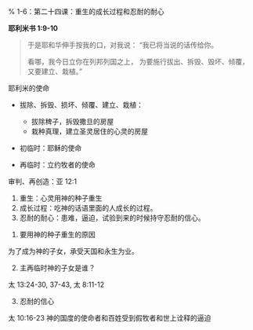 % 1-6：第二十四课：重生的成长过程和忍耐的耐心

__耶利米书 1:9-10__

> 于是耶和华伸手按我的口，对我说： “我已将当说的话传给你。
>
> 看哪，我今日立你在列邦列国之上， 为要施行拔出、拆毁、毁坏、倾覆，又要建立、栽植。”

耶利米的使命

- 拔除、拆毁、损坏、倾覆、建立、栽植：
    - 拔除稗子，拆毁撒旦的房屋
    - 栽种真理，建立圣灵居住的心灵的房屋

- 初临时：耶稣的使命
- 再临时：立约牧者的使命

审判、再创造：亚 12:1

1. 重生：心灵用神的种子重生
2. 成长过程：吃神的话语里面的人成长的过程。
3. 忍耐的耐心：患难，逼迫，试验到来的时候持守忍耐的信心。

1) 要用神的种子重生的原因

为了成为神的子女，承受天国和永生为业。

2) 主再临时神的子女是谁？

太 13:24-30, 37-43, 太 8:11-12

3) 忍耐的信心

太 10:16-23 神的国度的使命者和百姓受到假牧者和世上诠释的逼迫
